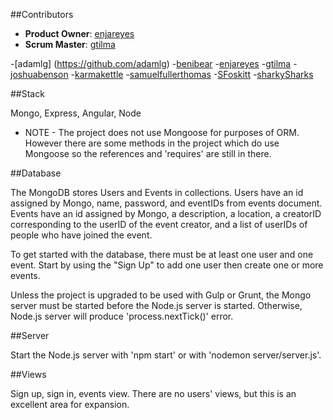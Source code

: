 
##Contributors

  - __Product Owner__: [enjareyes](https://github.com/enjareyes)
  - __Scrum Master__: [gtilma](https://github.com/gtilma)

-[adamlg] (https://github.com/adamlg)
-[benibear](https://github.com/benibear) 
-[enjareyes](https://github.com/enjareyes)
-[gtilma](https://github.com/gtilma)
-[joshuabenson](https://github.com/joshuabenson)
-[karmakettle](https://github.com/karmakettle)
-[samuelfullerthomas](https://github.com/samuelfullerthomas)
-[SFoskitt](https://github.com/SFoskitt)
-[sharkySharks](https://github.com/sharkySharks)

##Stack

Mongo, Express, Angular, Node

 - NOTE -
The project does not use Mongoose for purposes of ORM.  However there are some methods in the project which do use Mongoose so the references and 'requires' are still in there.

##Database

The MongoDB stores Users and Events in collections. Users have an id assigned by Mongo, name, password, and eventIDs from events document. Events have an id assigned by Mongo, a description, a location, a creatorID corresponding to the userID of the event creator, and a list of userIDs of people who have joined the event.
 
To get started with the database, there must be at least one user and one event.  Start by using the "Sign Up" to add one user then create one or more events. 
 
Unless the project is upgraded to be used with Gulp or Grunt, the Mongo server must be started before the Node.js server is started.  Otherwise, Node.js server will produce 'process.nextTick()' error.

##Server

Start the Node.js server with 'npm start' or with 'nodemon server/server.js'.
 
##Views

Sign up, sign in, events view.  There are no users' views, but this is an excellent area for expansion.
